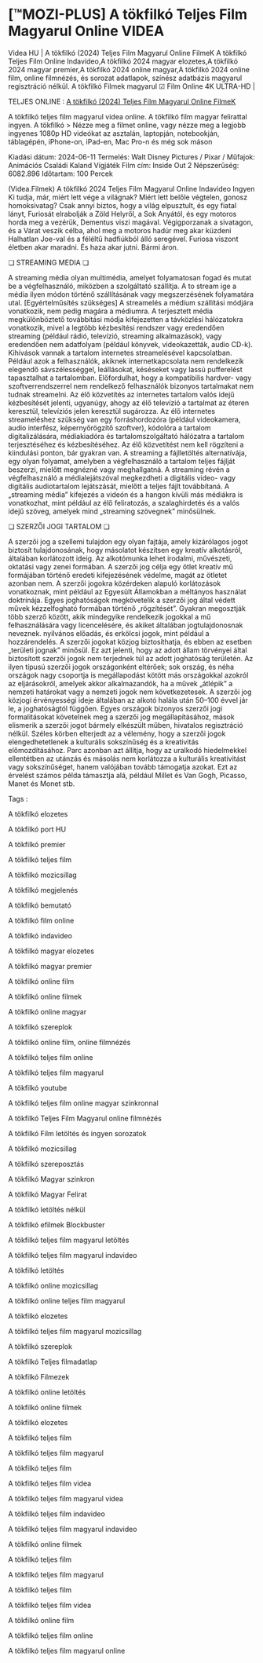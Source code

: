 # [™MOZI-PLUS] A tökfilkó Teljes Film Magyarul Online VIDEA

Videa HU | A tökfilkó (2024) Teljes Film Magyarul Online FilmeK A tökfilkó Teljes Film Online Indavideo,A tökfilkó 2024 magyar elozetes,A tökfilkó 2024 magyar premier,A tökfilkó 2024 online magyar,A tökfilkó 2024 online film, online filmnézés, és sorozat adatlapok, színész adatbázis magyarul regisztráció nélkül. A tökfilkó Filmek magyarul ☑ Film Online 4K ULTRA-HD |

TELJES ONLINE : [A tökfilkó (2024) Teljes Film Magyarul Online FilmeK](https://t.co/vQ3QvRXSM2)

A tökfilkó teljes film magyarul videa online. A tökfilkó film magyar felirattal ingyen. A tökfilkó > Nézze meg a filmet online, vagy nézze meg a legjobb ingyenes 1080p HD videókat az asztalán, laptopján, notebookján, táblagépén, iPhone-on, iPad-en, Mac Pro-n és még sok máson

Kiadási dátum: 2024-06-11 Termelés: Walt Disney Pictures / Pixar / Műfajok: Animációs Családi Kaland Vígjáték Film cím: Inside Out 2 Népszerűség: 6082.896 Időtartam: 100 Percek

(Videa.Filmek) A tökfilkó 2024 Teljes Film Magyarul Online Indavideo Ingyen Ki tudja, már, miért lett vége a világnak? Miért lett belőle végtelen, gonosz homoksivatag? Csak annyi biztos, hogy a világ elpusztult, és egy fiatal lányt, Furiosát elrabolják a Zöld Helyről, a Sok Anyától, és egy motoros horda meg a vezérük, Dementus viszi magával. Végigporzanak a sivatagon, és a Várat veszik célba, ahol meg a motoros hadúr meg akar küzdeni Halhatlan Joe-val és a féléltű hadfiúkból álló seregével. Furiosa viszont életben akar maradni. És haza akar jutni. Bármi áron.

❏ STREAMING MEDIA ❏

A streaming média olyan multimédia, amelyet folyamatosan fogad és mutat be a végfelhasználó, miközben a szolgáltató szállítja. A to stream ige a média ilyen módon történő szállításának vagy megszerzésének folyamatára utal. [Egyértelműsítés szükséges] A streamelés a médium szállítási módjára vonatkozik, nem pedig magára a médiumra. A terjesztett média megkülönböztető továbbítási módja kifejezetten a távközlési hálózatokra vonatkozik, mivel a legtöbb kézbesítési rendszer vagy eredendően streaming (például rádió, televízió, streaming alkalmazások), vagy eredendően nem adatfolyam (például könyvek, videokazetták, audio CD-k). Kihívások vannak a tartalom internetes streamelésével kapcsolatban. Például azok a felhasználók, akiknek internetkapcsolata nem rendelkezik elegendő sávszélességgel, leállásokat, késéseket vagy lassú pufferelést tapasztalhat a tartalomban. Előfordulhat, hogy a kompatibilis hardver- vagy szoftverrendszerrel nem rendelkező felhasználók bizonyos tartalmakat nem tudnak streamelni. Az élő közvetítés az internetes tartalom valós idejű kézbesítését jelenti, ugyanúgy, ahogy az élő televízió a tartalmat az éteren keresztül, televíziós jelen keresztül sugározza. Az élő internetes streameléshez szükség van egy forráshordozóra (például videokamera, audio interfész, képernyőrögzítő szoftver), kódolóra a tartalom digitalizálására, médiakiadóra és tartalomszolgáltató hálózatra a tartalom terjesztéséhez és kézbesítéséhez. Az élő közvetítést nem kell rögzíteni a kiindulási ponton, bár gyakran van. A streaming a fájlletöltés alternatívája, egy olyan folyamat, amelyben a végfelhasználó a tartalom teljes fájlját beszerzi, mielőtt megnézné vagy meghallgatná. A streaming révén a végfelhasználó a médialejátszóval megkezdheti a digitális video- vagy digitális audiotartalom lejátszását, mielőtt a teljes fájlt továbbítaná. A „streaming média” kifejezés a videón és a hangon kívüli más médiákra is vonatkozhat, mint például az élő feliratozás, a szalaghirdetés és a valós idejű szöveg, amelyek mind „streaming szövegnek” minősülnek.

❏ SZERZŐI JOGI TARTALOM ❏

A szerzői jog a szellemi tulajdon egy olyan fajtája, amely kizárólagos jogot biztosít tulajdonosának, hogy másolatot készítsen egy kreatív alkotásról, általában korlátozott ideig. Az alkotómunka lehet irodalmi, művészeti, oktatási vagy zenei formában. A szerzői jog célja egy ötlet kreatív mű formájában történő eredeti kifejezésének védelme, magát az ötletet azonban nem. A szerzői jogokra közérdeken alapuló korlátozások vonatkoznak, mint például az Egyesült Államokban a méltányos használat doktrínája. Egyes joghatóságok megkövetelik a szerzői jog által védett művek kézzelfogható formában történő „rögzítését”. Gyakran megosztják több szerző között, akik mindegyike rendelkezik jogokkal a mű felhasználására vagy licencelésére, és akiket általában jogtulajdonosnak neveznek. nyilvános előadás, és erkölcsi jogok, mint például a hozzárendelés. A szerzői jogokat közjog biztosíthatja, és ebben az esetben „területi jognak” minősül. Ez azt jelenti, hogy az adott állam törvényei által biztosított szerzői jogok nem terjednek túl az adott joghatóság területén. Az ilyen típusú szerzői jogok országonként eltérőek; sok ország, és néha országok nagy csoportja is megállapodást kötött más országokkal azokról az eljárásokról, amelyek akkor alkalmazandók, ha a művek „átlépik” a nemzeti határokat vagy a nemzeti jogok nem következetesek. A szerzői jog közjogi érvényességi ideje általában az alkotó halála után 50–100 évvel jár le, a joghatóságtól függően. Egyes országok bizonyos szerzői jogi formalitásokat követelnek meg a szerzői jog megállapításához, mások elismerik a szerzői jogot bármely elkészült műben, hivatalos regisztráció nélkül. Széles körben elterjedt az a vélemény, hogy a szerzői jogok elengedhetetlenek a kulturális sokszínűség és a kreativitás előmozdításához. Parc azonban azt állítja, hogy az uralkodó hiedelmekkel ellentétben az utánzás és másolás nem korlátozza a kulturális kreativitást vagy sokszínűséget, hanem valójában tovább támogatja azokat. Ezt az érvelést számos példa támasztja alá, például Millet és Van Gogh, Picasso, Manet és Monet stb.

Tags :

A tökfilkó elozetes

A tökfilkó port HU

A tökfilkó premier

A tökfilkó teljes film

A tökfilkó mozicsillag

A tökfilkó megjelenés

A tökfilkó bemutató

A tökfilkó film online

A tökfilkó indavideo

A tökfilkó magyar elozetes

A tökfilkó magyar premier

A tökfilkó online film

A tökfilkó online filmek

A tökfilkó online magyar

A tökfilkó szereplok

A tökfilkó online film, online filmnézés

A tökfilkó teljes film online

A tökfilkó teljes film magyarul

A tökfilkó youtube

A tökfilkó teljes film online magyar szinkronnal

A tökfilkó Teljes Film Magyarul online filmnézés

A tökfilkó Film letöltés és ingyen sorozatok

A tökfilkó mozicsillag

A tökfilkó szereposztás

A tökfilkó Magyar szinkron

A tökfilkó Magyar Felirat

A tökfilkó letöltés nélkül

A tökfilkó efilmek Blockbuster

A tökfilkó teljes film magyarul letöltés

A tökfilkó teljes film magyarul indavideo

A tökfilkó letöltés

A tökfilkó online mozicsillag

A tökfilkó online teljes film magyarul

A tökfilkó elozetes

A tökfilkó teljes film magyarul mozicsillag

A tökfilkó szereplok

A tökfilkó Teljes filmadatlap

A tökfilkó Filmezek

A tökfilkó online letöltés

A tökfilkó online filmek

A tökfilkó elozetes

A tökfilkó teljes film

A tökfilkó teljes film magyarul

A tökfilkó teljes film

A tökfilkó teljes film videa

A tökfilkó teljes film magyarul videa

A tökfilkó teljes film indavideo

A tökfilkó teljes film magyarul indavideo

A tökfilkó online filmek

A tökfilkó teljes film

A tökfilkó teljes film magyarul

A tökfilkó teljes film

A tökfilkó teljes film videa

A tökfilkó online film

A tökfilkó teljes film online

A tökfilkó teljes film magyarul online
